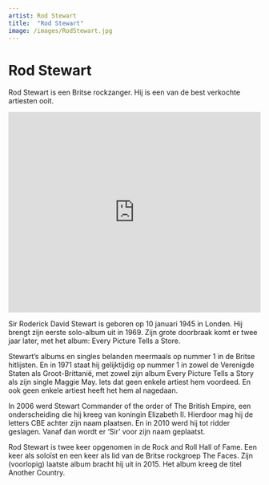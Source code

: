 ```yaml
---
artist: Rod Stewart
title:  "Rod Stewart"
image: /images/RodStewart.jpg
---
```


# Rod Stewart

<span class="lead">Rod Stewart is een Britse rockzanger. Hij is een van de best verkochte artiesten ooit.</span> 

<iframe width="100%" height="400" src="https://www.youtube.com/embed/XAKyr10ovqY" frameborder="0" allowfullscreen></iframe>Sir Roderick David Stewart is geboren op 10 januari 1945 in Londen. Hij brengt zijn eerste solo-album uit in 1969. Zijn grote doorbraak komt er twee jaar later, met het album: <span class="engels">Every Picture Tells a Store</span>. Stewart’s albums en singles belanden meermaals op nummer 1 in de Britse hitlijsten. En in 1971 staat hij gelijktijdig op nummer 1 in zowel de <span tooltip=" {% include link.html tekst='Billboard' url='http://www.billboard.com/artist/367145/rod-stewart/chart' escaped=true new_tab=true %}">Verenigde Staten</span> als <span tooltip=" {% include link.html tekst='Official Charts' url='http://www.officialcharts.com/artist/20537/rod-stewart/' escaped=true new_tab=true %}">Groot-Brittanië</span>, met zowel zijn album <span class="engels">Every Picture Tells a Story</span> als zijn single <span class="engels">Maggie May</span>. Iets dat geen enkele artiest hem voordeed. En ook geen enkele artiest heeft het hem al nagedaan. In 2006 werd Stewart <span class="engels">Commander of the order of The British Empire</span>, een onderscheiding die hij kreeg van koningin Elizabeth II. Hierdoor mag hij de letters CBE achter zijn naam plaatsen. En in 2010 werd hij tot ridder geslagen. Vanaf dan wordt er ‘<span class="engels">Sir</span>’ voor zijn naam geplaatst.Rod Stewart is twee keer opgenomen in de <span tooltip="In de Rock and Roll Hall of Fame worden mensen vereeuwigd die belangrijk waren voor de geschiedenis van de rockmuziek. Het museum werd geopend op 2 september 1995 in Cleveland, Ohio.{% include link.html tekst=' Website' url='https://www.rockhall.com' escaped=true new_tab=true %}"><span class="engels">Rock and Roll Hall of Fame</span></span>. Een keer als soloïst en een keer als lid van de Britse rockgroep <span class="engels">The Faces</span>. Zijn (voorlopig) laatste album bracht hij uit in 2015. Het album kreeg de titel <span class="engels">Another Country</span>.

